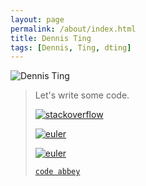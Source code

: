 ```yaml
---
layout: page
permalink: /about/index.html
title: Dennis Ting
tags: [Dennis, Ting, dting]
---
```


<img src="{{ site.url }}/images/page/about/dting.jpg" alt="Dennis Ting">

> Let's write some code.
>
> [![stackoverflow](http://stackoverflow.com/users/flair/635411.png)](http://stackoverflow.com/users/635411/dting)
>
> [![euler](https://projecteuler.net/profile/dting.png)](https://projecteuler.net/)
>
> [![euler](https://projecteuler.net/profile/dtingJavascript.png)](https://projecteuler.net/)
>
> [`code abbey`](http://www.codeabbey.com/index/user_profile/dting)
